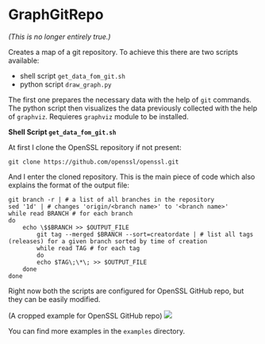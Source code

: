# GraphGitRepo

*(This is no longer entirely true.)*

Creates a map of a git repository. To achieve this there are two scripts available:

* shell script `get_data_fom_git.sh`
* python script `draw_graph.py`

The first one prepares the necessary data with the help of `git` commands. The python script then visualizes the data previously collected with the help of `graphviz`. Requieres `graphviz` module to be installed.  

**Shell Script `get_data_fom_git.sh`**

At first I clone the OpenSSL repository if not present:
   
    git clone https://github.com/openssl/openssl.git
   
And I enter the cloned repository. This is the main piece of code which also explains the format of the output file:

	git branch -r | # a list of all branches in the repository 
	sed '1d' | # changes 'origin/<branch name>' to '<branch name>' 
	while read BRANCH # for each branch
	do	
		echo \$$BRANCH >> $OUTPUT_FILE
        	git tag --merged $BRANCH --sort=creatordate | # list all tags (releases) for a given branch sorted by time of creation 
        	while read TAG # for each tag
        	do
			echo $TAG\;\*\; >> $OUTPUT_FILE
		done
	done

Right now both the scripts are configured for OpenSSL GitHub repo, but they can be easily modified. 

(A cropped example for OpenSSL GitHub repo)
<img src="https://i.imgur.com/ZxnnrTW.jpg" />

You can find more examples in the `examples` directory.
